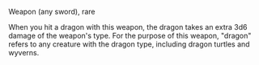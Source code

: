 Weapon (any sword), rare

When you hit a dragon with this weapon, the dragon takes an extra 3d6 damage of the weapon's type. For the purpose of this weapon, "dragon" refers to any creature with the dragon type, including dragon turtles and wyverns.